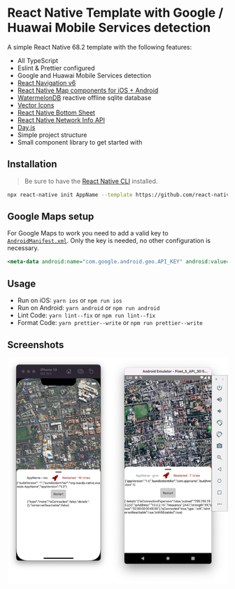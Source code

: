 # React Native Template with Google / Huawai Mobile Services detection

A simple React Native 68.2 template with the following features:

- All TypeScript
- Eslint & Prettier configured
- Google and Huawai Mobile Services detection
- [React Navigation v6](https://reactnavigation.org/docs/getting-started/)
- [React Native Map components for iOS + Android](https://github.com/react-native-maps/react-native-maps)
- [WatermelonDB](https://nozbe.github.io/WatermelonDB/) reactive offline sqlite database
- [Vector Icons](https://oblador.github.io/react-native-vector-icons/)
- [React Native Bottom Sheet](https://gorhom.github.io/react-native-bottom-sheet/)
- [React Native Network Info API](https://github.com/react-native-netinfo/react-native-netinfo#readme) 
- [Day.js](https://github.com/iamkun/dayjs/)
- Simple project structure
- Small component library to get started with

## Installation

> Be sure to have the [React Native CLI](https://reactnative.dev/docs/environment-setup) installed.

```bash
npx react-native init AppName --template https://github.com/react-native-template-gms-hms-plus/react-native-template-gms-hms-plus
```

## Google Maps setup
For Google Maps to work you need to add a valid key to [`AndroidManifest.xml`](https://developers.google.com/maps/documentation/android-sdk/start#add-key). Only the key is needed, no other configuration is necessary.
```xml
<meta-data android:name="com.google.android.geo.API_KEY" android:value="${MAPS_API_KEY}" />
```

## Usage

- Run on iOS: `yarn ios` or `npm run ios`
- Run on Android: `yarn android` or `npm run android`
- Lint Code: `yarn lint--fix` or `npm run lint--fix`
- Format Code: `yarn prettier--write` or `npm run prettier--write`

## Screenshots

![iOS / Android](./screenshots/screens.jpg)
